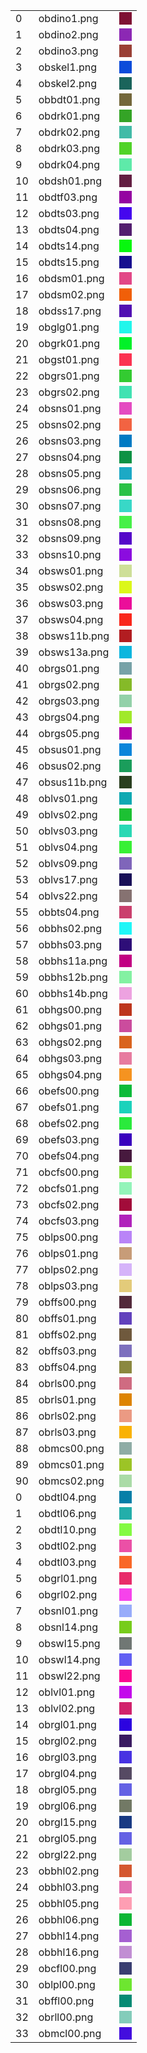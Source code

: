 <table>
<tr><td>0</td><td>obdino1.png</td><td><div style='width:20px;height:20px;background-color:rgba(126,17,51,1.0);'</div></td></tr>
<tr><td>1</td><td>obdino2.png</td><td><div style='width:20px;height:20px;background-color:rgba(140,40,180,1.0);'</div></td></tr>
<tr><td>2</td><td>obdino3.png</td><td><div style='width:20px;height:20px;background-color:rgba(154,64,53,1.0);'</div></td></tr>
<tr><td>3</td><td>obskel1.png</td><td><div style='width:20px;height:20px;background-color:rgba(12,76,218,1.0);'</div></td></tr>
<tr><td>4</td><td>obskel2.png</td><td><div style='width:20px;height:20px;background-color:rgba(26,100,91,1.0);'</div></td></tr>
<tr><td>5</td><td>obbdt01.png</td><td><div style='width:20px;height:20px;background-color:rgba(115,103,59,1.0);'</div></td></tr>
<tr><td>6</td><td>obdrk01.png</td><td><div style='width:20px;height:20px;background-color:rgba(52,164,38,1.0);'</div></td></tr>
<tr><td>7</td><td>obdrk02.png</td><td><div style='width:20px;height:20px;background-color:rgba(66,187,167,1.0);'</div></td></tr>
<tr><td>8</td><td>obdrk03.png</td><td><div style='width:20px;height:20px;background-color:rgba(80,211,40,1.0);'</div></td></tr>
<tr><td>9</td><td>obdrk04.png</td><td><div style='width:20px;height:20px;background-color:rgba(94,234,169,1.0);'</div></td></tr>
<tr><td>10</td><td>obdsh01.png</td><td><div style='width:20px;height:20px;background-color:rgba(99,31,66,1.0);'</div></td></tr>
<tr><td>11</td><td>obdtf03.png</td><td><div style='width:20px;height:20px;background-color:rgba(148,4,161,1.0);'</div></td></tr>
<tr><td>12</td><td>obdts03.png</td><td><div style='width:20px;height:20px;background-color:rgba(69,6,238,1.0);'</div></td></tr>
<tr><td>13</td><td>obdts04.png</td><td><div style='width:20px;height:20px;background-color:rgba(83,30,111,1.0);'</div></td></tr>
<tr><td>14</td><td>obdts14.png</td><td><div style='width:20px;height:20px;background-color:rgba(7,247,14,1.0);'</div></td></tr>
<tr><td>15</td><td>obdts15.png</td><td><div style='width:20px;height:20px;background-color:rgba(22,14,143,1.0);'</div></td></tr>
<tr><td>16</td><td>obdsm01.png</td><td><div style='width:20px;height:20px;background-color:rgba(226,71,135,1.0);'</div></td></tr>
<tr><td>17</td><td>obdsm02.png</td><td><div style='width:20px;height:20px;background-color:rgba(240,95,8,1.0);'</div></td></tr>
<tr><td>18</td><td>obdss17.png</td><td><div style='width:20px;height:20px;background-color:rgba(81,16,178,1.0);'</div></td></tr>
<tr><td>19</td><td>obglg01.png</td><td><div style='width:20px;height:20px;background-color:rgba(33,246,235,1.0);'</div></td></tr>
<tr><td>20</td><td>obgrk01.png</td><td><div style='width:20px;height:20px;background-color:rgba(1,241,41,1.0);'</div></td></tr>
<tr><td>21</td><td>obgst01.png</td><td><div style='width:20px;height:20px;background-color:rgba(251,51,81,1.0);'</div></td></tr>
<tr><td>22</td><td>obgrs01.png</td><td><div style='width:20px;height:20px;background-color:rgba(51,203,49,1.0);'</div></td></tr>
<tr><td>23</td><td>obgrs02.png</td><td><div style='width:20px;height:20px;background-color:rgba(65,226,178,1.0);'</div></td></tr>
<tr><td>24</td><td>obsns01.png</td><td><div style='width:20px;height:20px;background-color:rgba(228,75,193,1.0);'</div></td></tr>
<tr><td>25</td><td>obsns02.png</td><td><div style='width:20px;height:20px;background-color:rgba(242,99,66,1.0);'</div></td></tr>
<tr><td>26</td><td>obsns03.png</td><td><div style='width:20px;height:20px;background-color:rgba(0,122,195,1.0);'</div></td></tr>
<tr><td>27</td><td>obsns04.png</td><td><div style='width:20px;height:20px;background-color:rgba(14,146,68,1.0);'</div></td></tr>
<tr><td>28</td><td>obsns05.png</td><td><div style='width:20px;height:20px;background-color:rgba(28,169,197,1.0);'</div></td></tr>
<tr><td>29</td><td>obsns06.png</td><td><div style='width:20px;height:20px;background-color:rgba(42,193,70,1.0);'</div></td></tr>
<tr><td>30</td><td>obsns07.png</td><td><div style='width:20px;height:20px;background-color:rgba(56,216,199,1.0);'</div></td></tr>
<tr><td>31</td><td>obsns08.png</td><td><div style='width:20px;height:20px;background-color:rgba(70,240,72,1.0);'</div></td></tr>
<tr><td>32</td><td>obsns09.png</td><td><div style='width:20px;height:20px;background-color:rgba(85,7,201,1.0);'</div></td></tr>
<tr><td>33</td><td>obsns10.png</td><td><div style='width:20px;height:20px;background-color:rgba(139,12,223,1.0);'</div></td></tr>
<tr><td>34</td><td>obsws01.png</td><td><div style='width:20px;height:20px;background-color:rgba(206,223,152,1.0);'</div></td></tr>
<tr><td>35</td><td>obsws02.png</td><td><div style='width:20px;height:20px;background-color:rgba(220,247,25,1.0);'</div></td></tr>
<tr><td>36</td><td>obsws03.png</td><td><div style='width:20px;height:20px;background-color:rgba(235,14,154,1.0);'</div></td></tr>
<tr><td>37</td><td>obsws04.png</td><td><div style='width:20px;height:20px;background-color:rgba(249,38,27,1.0);'</div></td></tr>
<tr><td>38</td><td>obsws11b.png</td><td><div style='width:20px;height:20px;background-color:rgba(178,29,33,1.0);'</div></td></tr>
<tr><td>39</td><td>obsws13a.png</td><td><div style='width:20px;height:20px;background-color:rgba(13,182,222,1.0);'</div></td></tr>
<tr><td>40</td><td>obrgs01.png</td><td><div style='width:20px;height:20px;background-color:rgba(119,162,167,1.0);'</div></td></tr>
<tr><td>41</td><td>obrgs02.png</td><td><div style='width:20px;height:20px;background-color:rgba(133,186,40,1.0);'</div></td></tr>
<tr><td>42</td><td>obrgs03.png</td><td><div style='width:20px;height:20px;background-color:rgba(147,209,169,1.0);'</div></td></tr>
<tr><td>43</td><td>obrgs04.png</td><td><div style='width:20px;height:20px;background-color:rgba(161,233,42,1.0);'</div></td></tr>
<tr><td>44</td><td>obrgs05.png</td><td><div style='width:20px;height:20px;background-color:rgba(176,0,171,1.0);'</div></td></tr>
<tr><td>45</td><td>obsus01.png</td><td><div style='width:20px;height:20px;background-color:rgba(12,133,218,1.0);'</div></td></tr>
<tr><td>46</td><td>obsus02.png</td><td><div style='width:20px;height:20px;background-color:rgba(26,157,91,1.0);'</div></td></tr>
<tr><td>47</td><td>obsus11b.png</td><td><div style='width:20px;height:20px;background-color:rgba(41,63,31,1.0);'</div></td></tr>
<tr><td>48</td><td>oblvs01.png</td><td><div style='width:20px;height:20px;background-color:rgba(14,169,178,1.0);'</div></td></tr>
<tr><td>49</td><td>oblvs02.png</td><td><div style='width:20px;height:20px;background-color:rgba(28,193,51,1.0);'</div></td></tr>
<tr><td>50</td><td>oblvs03.png</td><td><div style='width:20px;height:20px;background-color:rgba(42,216,180,1.0);'</div></td></tr>
<tr><td>51</td><td>oblvs04.png</td><td><div style='width:20px;height:20px;background-color:rgba(56,240,53,1.0);'</div></td></tr>
<tr><td>52</td><td>oblvs09.png</td><td><div style='width:20px;height:20px;background-color:rgba(127,101,186,1.0);'</div></td></tr>
<tr><td>53</td><td>oblvs17.png</td><td><div style='width:20px;height:20px;background-color:rgba(24,15,87,1.0);'</div></td></tr>
<tr><td>54</td><td>oblvs22.png</td><td><div style='width:20px;height:20px;background-color:rgba(134,114,113,1.0);'</div></td></tr>
<tr><td>55</td><td>obbts04.png</td><td><div style='width:20px;height:20px;background-color:rgba(202,64,109,1.0);'</div></td></tr>
<tr><td>56</td><td>obbhs02.png</td><td><div style='width:20px;height:20px;background-color:rgba(31,246,247,1.0);'</div></td></tr>
<tr><td>57</td><td>obbhs03.png</td><td><div style='width:20px;height:20px;background-color:rgba(46,14,120,1.0);'</div></td></tr>
<tr><td>58</td><td>obbhs11a.png</td><td><div style='width:20px;height:20px;background-color:rgba(193,1,130,1.0);'</div></td></tr>
<tr><td>59</td><td>obbhs12b.png</td><td><div style='width:20px;height:20px;background-color:rgba(131,241,162,1.0);'</div></td></tr>
<tr><td>60</td><td>obbhs14b.png</td><td><div style='width:20px;height:20px;background-color:rgba(237,162,224,1.0);'</div></td></tr>
<tr><td>61</td><td>obhgs00.png</td><td><div style='width:20px;height:20px;background-color:rgba(189,53,28,1.0);'</div></td></tr>
<tr><td>62</td><td>obhgs01.png</td><td><div style='width:20px;height:20px;background-color:rgba(203,76,157,1.0);'</div></td></tr>
<tr><td>63</td><td>obhgs02.png</td><td><div style='width:20px;height:20px;background-color:rgba(217,100,30,1.0);'</div></td></tr>
<tr><td>64</td><td>obhgs03.png</td><td><div style='width:20px;height:20px;background-color:rgba(231,123,159,1.0);'</div></td></tr>
<tr><td>65</td><td>obhgs04.png</td><td><div style='width:20px;height:20px;background-color:rgba(245,147,32,1.0);'</div></td></tr>
<tr><td>66</td><td>obefs00.png</td><td><div style='width:20px;height:20px;background-color:rgba(14,187,58,1.0);'</div></td></tr>
<tr><td>67</td><td>obefs01.png</td><td><div style='width:20px;height:20px;background-color:rgba(28,210,187,1.0);'</div></td></tr>
<tr><td>68</td><td>obefs02.png</td><td><div style='width:20px;height:20px;background-color:rgba(42,234,60,1.0);'</div></td></tr>
<tr><td>69</td><td>obefs03.png</td><td><div style='width:20px;height:20px;background-color:rgba(57,1,189,1.0);'</div></td></tr>
<tr><td>70</td><td>obefs04.png</td><td><div style='width:20px;height:20px;background-color:rgba(71,25,62,1.0);'</div></td></tr>
<tr><td>71</td><td>obcfs00.png</td><td><div style='width:20px;height:20px;background-color:rgba(133,221,56,1.0);'</div></td></tr>
<tr><td>72</td><td>obcfs01.png</td><td><div style='width:20px;height:20px;background-color:rgba(147,244,185,1.0);'</div></td></tr>
<tr><td>73</td><td>obcfs02.png</td><td><div style='width:20px;height:20px;background-color:rgba(162,12,58,1.0);'</div></td></tr>
<tr><td>74</td><td>obcfs03.png</td><td><div style='width:20px;height:20px;background-color:rgba(176,35,187,1.0);'</div></td></tr>
<tr><td>75</td><td>oblps00.png</td><td><div style='width:20px;height:20px;background-color:rgba(185,132,247,1.0);'</div></td></tr>
<tr><td>76</td><td>oblps01.png</td><td><div style='width:20px;height:20px;background-color:rgba(199,156,120,1.0);'</div></td></tr>
<tr><td>77</td><td>oblps02.png</td><td><div style='width:20px;height:20px;background-color:rgba(213,179,249,1.0);'</div></td></tr>
<tr><td>78</td><td>oblps03.png</td><td><div style='width:20px;height:20px;background-color:rgba(227,203,122,1.0);'</div></td></tr>
<tr><td>79</td><td>obffs00.png</td><td><div style='width:20px;height:20px;background-color:rgba(83,42,59,1.0);'</div></td></tr>
<tr><td>80</td><td>obffs01.png</td><td><div style='width:20px;height:20px;background-color:rgba(97,65,188,1.0);'</div></td></tr>
<tr><td>81</td><td>obffs02.png</td><td><div style='width:20px;height:20px;background-color:rgba(111,89,61,1.0);'</div></td></tr>
<tr><td>82</td><td>obffs03.png</td><td><div style='width:20px;height:20px;background-color:rgba(125,112,190,1.0);'</div></td></tr>
<tr><td>83</td><td>obffs04.png</td><td><div style='width:20px;height:20px;background-color:rgba(139,136,63,1.0);'</div></td></tr>
<tr><td>84</td><td>obrls00.png</td><td><div style='width:20px;height:20px;background-color:rgba(207,107,129,1.0);'</div></td></tr>
<tr><td>85</td><td>obrls01.png</td><td><div style='width:20px;height:20px;background-color:rgba(221,131,2,1.0);'</div></td></tr>
<tr><td>86</td><td>obrls02.png</td><td><div style='width:20px;height:20px;background-color:rgba(235,154,131,1.0);'</div></td></tr>
<tr><td>87</td><td>obrls03.png</td><td><div style='width:20px;height:20px;background-color:rgba(249,178,4,1.0);'</div></td></tr>
<tr><td>88</td><td>obmcs00.png</td><td><div style='width:20px;height:20px;background-color:rgba(142,172,165,1.0);'</div></td></tr>
<tr><td>89</td><td>obmcs01.png</td><td><div style='width:20px;height:20px;background-color:rgba(156,196,38,1.0);'</div></td></tr>
<tr><td>90</td><td>obmcs02.png</td><td><div style='width:20px;height:20px;background-color:rgba(170,219,167,1.0);'</div></td></tr>
<tr><td>0</td><td>obdtl04.png</td><td><div style='width:20px;height:20px;background-color:rgba(7,127,168,1.0);'</div></td></tr>
<tr><td>1</td><td>obdtl06.png</td><td><div style='width:20px;height:20px;background-color:rgba(35,174,170,1.0);'</div></td></tr>
<tr><td>2</td><td>obdtl10.png</td><td><div style='width:20px;height:20px;background-color:rgba(131,250,67,1.0);'</div></td></tr>
<tr><td>3</td><td>obdtl02.png</td><td><div style='width:20px;height:20px;background-color:rgba(235,80,166,1.0);'</div></td></tr>
<tr><td>4</td><td>obdtl03.png</td><td><div style='width:20px;height:20px;background-color:rgba(249,104,39,1.0);'</div></td></tr>
<tr><td>5</td><td>obgrl01.png</td><td><div style='width:20px;height:20px;background-color:rgba(232,44,106,1.0);'</div></td></tr>
<tr><td>6</td><td>obgrl02.png</td><td><div style='width:20px;height:20px;background-color:rgba(246,67,235,1.0);'</div></td></tr>
<tr><td>7</td><td>obsnl01.png</td><td><div style='width:20px;height:20px;background-color:rgba(152,172,250,1.0);'</div></td></tr>
<tr><td>8</td><td>obsnl14.png</td><td><div style='width:20px;height:20px;background-color:rgba(119,204,28,1.0);'</div></td></tr>
<tr><td>9</td><td>obswl15.png</td><td><div style='width:20px;height:20px;background-color:rgba(112,119,116,1.0);'</div></td></tr>
<tr><td>10</td><td>obswl14.png</td><td><div style='width:20px;height:20px;background-color:rgba(98,95,243,1.0);'</div></td></tr>
<tr><td>11</td><td>obswl22.png</td><td><div style='width:20px;height:20px;background-color:rgba(251,9,144,1.0);'</div></td></tr>
<tr><td>12</td><td>oblvl01.png</td><td><div style='width:20px;height:20px;background-color:rgba(195,10,235,1.0);'</div></td></tr>
<tr><td>13</td><td>oblvl02.png</td><td><div style='width:20px;height:20px;background-color:rgba(209,34,108,1.0);'</div></td></tr>
<tr><td>14</td><td>obrgl01.png</td><td><div style='width:20px;height:20px;background-color:rgba(44,3,224,1.0);'</div></td></tr>
<tr><td>15</td><td>obrgl02.png</td><td><div style='width:20px;height:20px;background-color:rgba(58,27,97,1.0);'</div></td></tr>
<tr><td>16</td><td>obrgl03.png</td><td><div style='width:20px;height:20px;background-color:rgba(72,50,226,1.0);'</div></td></tr>
<tr><td>17</td><td>obrgl04.png</td><td><div style='width:20px;height:20px;background-color:rgba(86,74,99,1.0);'</div></td></tr>
<tr><td>18</td><td>obrgl05.png</td><td><div style='width:20px;height:20px;background-color:rgba(100,97,228,1.0);'</div></td></tr>
<tr><td>19</td><td>obrgl06.png</td><td><div style='width:20px;height:20px;background-color:rgba(114,121,101,1.0);'</div></td></tr>
<tr><td>20</td><td>obrgl15.png</td><td><div style='width:20px;height:20px;background-color:rgba(25,58,131,1.0);'</div></td></tr>
<tr><td>21</td><td>obrgl05.png</td><td><div style='width:20px;height:20px;background-color:rgba(100,97,228,1.0);'</div></td></tr>
<tr><td>22</td><td>obrgl22.png</td><td><div style='width:20px;height:20px;background-color:rgba(163,204,159,1.0);'</div></td></tr>
<tr><td>23</td><td>obbhl02.png</td><td><div style='width:20px;height:20px;background-color:rgba(212,88,48,1.0);'</div></td></tr>
<tr><td>24</td><td>obbhl03.png</td><td><div style='width:20px;height:20px;background-color:rgba(226,111,177,1.0);'</div></td></tr>
<tr><td>25</td><td>obbhl05.png</td><td><div style='width:20px;height:20px;background-color:rgba(254,158,179,1.0);'</div></td></tr>
<tr><td>26</td><td>obbhl06.png</td><td><div style='width:20px;height:20px;background-color:rgba(12,182,52,1.0);'</div></td></tr>
<tr><td>27</td><td>obbhl14.png</td><td><div style='width:20px;height:20px;background-color:rgba(165,95,209,1.0);'</div></td></tr>
<tr><td>28</td><td>obbhl16.png</td><td><div style='width:20px;height:20px;background-color:rgba(193,142,211,1.0);'</div></td></tr>
<tr><td>29</td><td>obcfl00.png</td><td><div style='width:20px;height:20px;background-color:rgba(58,62,113,1.0);'</div></td></tr>
<tr><td>30</td><td>oblpl00.png</td><td><div style='width:20px;height:20px;background-color:rgba(109,230,48,1.0);'</div></td></tr>
<tr><td>31</td><td>obffl00.png</td><td><div style='width:20px;height:20px;background-color:rgba(7,139,116,1.0);'</div></td></tr>
<tr><td>32</td><td>obrll00.png</td><td><div style='width:20px;height:20px;background-color:rgba(131,204,186,1.0);'</div></td></tr>
<tr><td>33</td><td>obmcl00.png</td><td><div style='width:20px;height:20px;background-color:rgba(67,13,222,1.0);'</div></td></tr>
</table>

